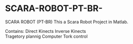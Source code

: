 # SCARA-ROBOT-PT-BR-
SCARA ROBOT (PT-BR)  This a Scara Robot Project in Matlab.

Contains: 
Direct Kinects 
Inverse Kinects  
Tragetory plannig 
Computer Tork control
